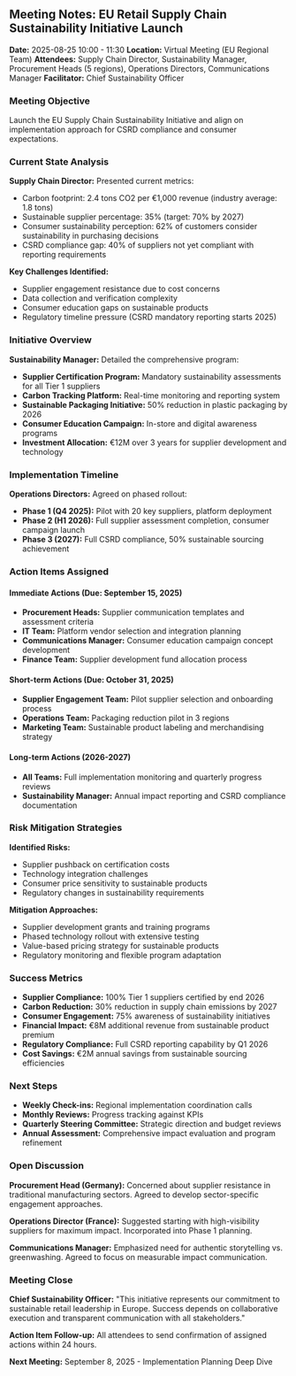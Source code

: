 ## Meeting Notes: EU Retail Supply Chain Sustainability Initiative Launch

**Date:** 2025-08-25 10:00 - 11:30
**Location:** Virtual Meeting (EU Regional Team)
**Attendees:** Supply Chain Director, Sustainability Manager, Procurement Heads (5 regions), Operations Directors, Communications Manager
**Facilitator:** Chief Sustainability Officer

### Meeting Objective
Launch the EU Supply Chain Sustainability Initiative and align on implementation approach for CSRD compliance and consumer expectations.

### Current State Analysis
**Supply Chain Director:** Presented current metrics:
- Carbon footprint: 2.4 tons CO2 per €1,000 revenue (industry average: 1.8 tons)
- Sustainable supplier percentage: 35% (target: 70% by 2027)
- Consumer sustainability perception: 62% of customers consider sustainability in purchasing decisions
- CSRD compliance gap: 40% of suppliers not yet compliant with reporting requirements

**Key Challenges Identified:**
- Supplier engagement resistance due to cost concerns
- Data collection and verification complexity
- Consumer education gaps on sustainable products
- Regulatory timeline pressure (CSRD mandatory reporting starts 2025)

### Initiative Overview
**Sustainability Manager:** Detailed the comprehensive program:
- **Supplier Certification Program:** Mandatory sustainability assessments for all Tier 1 suppliers
- **Carbon Tracking Platform:** Real-time monitoring and reporting system
- **Sustainable Packaging Initiative:** 50% reduction in plastic packaging by 2026
- **Consumer Education Campaign:** In-store and digital awareness programs
- **Investment Allocation:** €12M over 3 years for supplier development and technology

### Implementation Timeline
**Operations Directors:** Agreed on phased rollout:
- **Phase 1 (Q4 2025):** Pilot with 20 key suppliers, platform deployment
- **Phase 2 (H1 2026):** Full supplier assessment completion, consumer campaign launch
- **Phase 3 (2027):** Full CSRD compliance, 50% sustainable sourcing achievement

### Action Items Assigned

#### Immediate Actions (Due: September 15, 2025)
- **Procurement Heads:** Supplier communication templates and assessment criteria
- **IT Team:** Platform vendor selection and integration planning
- **Communications Manager:** Consumer education campaign concept development
- **Finance Team:** Supplier development fund allocation process

#### Short-term Actions (Due: October 31, 2025)
- **Supplier Engagement Team:** Pilot supplier selection and onboarding process
- **Operations Team:** Packaging reduction pilot in 3 regions
- **Marketing Team:** Sustainable product labeling and merchandising strategy

#### Long-term Actions (2026-2027)
- **All Teams:** Full implementation monitoring and quarterly progress reviews
- **Sustainability Manager:** Annual impact reporting and CSRD compliance documentation

### Risk Mitigation Strategies
**Identified Risks:**
- Supplier pushback on certification costs
- Technology integration challenges
- Consumer price sensitivity to sustainable products
- Regulatory changes in sustainability requirements

**Mitigation Approaches:**
- Supplier development grants and training programs
- Phased technology rollout with extensive testing
- Value-based pricing strategy for sustainable products
- Regulatory monitoring and flexible program adaptation

### Success Metrics
- **Supplier Compliance:** 100% Tier 1 suppliers certified by end 2026
- **Carbon Reduction:** 30% reduction in supply chain emissions by 2027
- **Consumer Engagement:** 75% awareness of sustainability initiatives
- **Financial Impact:** €8M additional revenue from sustainable product premium
- **Regulatory Compliance:** Full CSRD reporting capability by Q1 2026
- **Cost Savings:** €2M annual savings from sustainable sourcing efficiencies

### Next Steps
- **Weekly Check-ins:** Regional implementation coordination calls
- **Monthly Reviews:** Progress tracking against KPIs
- **Quarterly Steering Committee:** Strategic direction and budget reviews
- **Annual Assessment:** Comprehensive impact evaluation and program refinement

### Open Discussion
**Procurement Head (Germany):** Concerned about supplier resistance in traditional manufacturing sectors. Agreed to develop sector-specific engagement approaches.

**Operations Director (France):** Suggested starting with high-visibility suppliers for maximum impact. Incorporated into Phase 1 planning.

**Communications Manager:** Emphasized need for authentic storytelling vs. greenwashing. Agreed to focus on measurable impact communication.

### Meeting Close
**Chief Sustainability Officer:** "This initiative represents our commitment to sustainable retail leadership in Europe. Success depends on collaborative execution and transparent communication with all stakeholders."

**Action Item Follow-up:** All attendees to send confirmation of assigned actions within 24 hours.

**Next Meeting:** September 8, 2025 - Implementation Planning Deep Dive